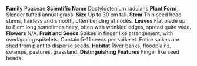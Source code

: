  **Family** Poaceae **Scientific Name** Dactyloctenium radulans **Plant Form** Slender tufted annual grass. **Size** Up to 30 cm tall. **Stem** Thin seed head stems, hairless and smooth, often bending at nodes. **Leaves** Flat blade up to 8 cm long sometimes hairy, often with wrinkled edges, spread quite wide. **Flowers** N/A. **Fruit and Seeds** Spikes in finger like arrangement, with overlapping spikelets. Contain 5-11 seeds per spikelet. Entire spikes are shed from plant to disperse seeds. **Habitat** River banks, floodplains, swamps, pastures, grassland. **Distinguishing Features** Finger like seed heads.